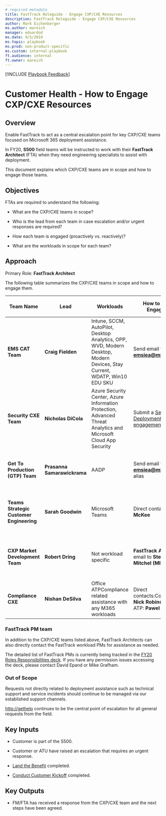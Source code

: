 ```yaml
---  
# required metadata  
title: FastTrack Roleguide - Engage CXP/CXE Resources
description: FastTrack Roleguide - Engage CXP/CXE Resources
author: Mark Eichenberger
ms.author: mareich
manager: eduardod  
ms.date: 9/5/2019  
ms.topic: playbook  
ms.prod: non-product-specific  
ms.custom: internal-playbook  
ft.audience: internal  
ft.owner: mareich
---  
```

[!INCLUDE [Playbook Feedback](./includes/questions-feedback.md)]

# Customer Health - How to Engage CXP/CXE Resources

## Overview

Enable FastTrack to act as a central escalation point for key CXP/CXE
teams focused on Microsoft 365 deployment assistance.

In FY20, **S500** field teams will be instructed to work with their
**FastTrack Architect** (FTA) when they need engineering specialists to
assist with deployment.

This document explains which CXP/CXE teams are in scope and how to
engage those teams.

## Objectives

FTAs are required to understand the following:

  - What are the CXP/CXE teams in scope?

  - Who is the lead from each team in case escalation and/or urgent
    responses are required?

  - How each team is engaged (proactively vs. reactively)?

  - What are the workloads in scope for each team?

## Approach

Primary Role: **FastTrack Architect**

The following table summarizes the CXP/CXE teams in scope and how to
engage them.



| Team Name | Lead | Workloads | How to Request Engagement | Default Engagement Criteria | Where Engagements are tracked |
| - | - | - | - | - | - |
| **EMS CAT Team** | **Craig Fielden** | Intune, SCCM, AutoPilot, Desktop Analytics, OPP, WVD, Modern Desktop, Modern Devices, Stay Current, WDATP, Win10 EDU SKU | Send email to **[emsiea@microsoft.com](mailto:emsiea@microsoft.com)** | EMS CAT PMs are usually assigned **proactively** with S500 customers. | EMS CRM |
| **Security CXE Team** | **Nicholas DiCola** | Azure Security Center, Azure Information Protection, Advanced Threat Analytics and Microsoft Cloud App Security | Submit a [Security CXE Deployment Support engagement request](https://forms.office.com/Pages/ResponsePage.aspx?id=v4j5cvGGr0GRqy180BHbR79n--Z5C-ZOr9JOd0GZU2VURU9IWkZWRlcyMktJTVFPUVFQSlJRVUJMVi4u) | Engagements are primarily reactive upon request.Criteria:S500, Enterprise 10K+ seats | EMS CRM 
| **Get To Production (GTP) Team** | **Prasanna Samarawickrama** | AADP | Send email to the **[emsiea@microsoft.com](mailto:emsiea@microsoft.com)** alias | GTP PMs are usually assigned **proactively** with S500 customers or Enterprise 20K+ seats, with intent to deploy AADP. | EMS CRM |
| **Teams Strategic Customer Engineering** | **Sarah Goodwin** | Microsoft Teams | Direct contact **Lisa McKee** | Teams Customer PMs are **proactively** engaged at the regional level with S500 customers and Enterprise customers 10K+ seats. | SPO site 
| **CXP Market Development Team** | **Robert Dring** | Not workload specific | **FastTrack Architects**: email to **Stephen Mitchel (MITCH)** | Any customer that requires assistance with risk, regulatory compliance and contractual questions around the use of cloud. | Tenant Touch Points tool |
| **Compliance CXE** | **Nishan DeSilva** | Office ATPCompliance related assistance with any M365 workloads | Direct contacts:Compliance: **Nick Robinson** Office ATP: **Pawel Partyka** | Engagements are primarily **reactive**. S500 customers | TBD (as of 8/22/19) |


### FastTrack PM team

In addition to the CXP/CXE teams listed above, FastTrack Architects can
also directly contact the FastTrack workload PMs for assistance as
needed.

The detailed list of FastTrack PMs is currently being tracked in the
[FY20 Roles Responsibilities
deck](https://microsoft.sharepoint.com/:p:/r/teams/FastTrackChangeManagement/_layouts/15/Doc.aspx?sourcedoc=%7BE617A99C-6874-477F-9209-5233E103AAA1%7D&file=FY20%20Roles%20Responsibilities.pptx&action=edit&mobileredirect=true&wdLOR=cAC2B0358-7574-42CF-A40E-B3A954D0E062&cid=bb7de9c5-dcd9-44bc-bfa6-59cb6de4c596).
If you have any permission issues accessing the deck, please contact
David Epand or Mike Grafham.

### 

### Out of Scope

Requests not directly related to deployment assistance such as technical
support and service incidents should continue to be managed via our
established support channels.

[http://gethelp](http://gethelp) continues to be the central point of escalation for all
general requests from the field.

## Key Inputs

  - Customer is part of the S500.

  - Customer or ATU have raised an escalation that requires an urgent
    response.

  - [Land the Benefit](../playbook/initiate-land-the-benefit.md) completed.

  - [Conduct Customer Kickoff](../playbook/initiate-conduct-customer-kick-off.md) completed.

## Key Outputs

  - FM/FTA has received a response from the CXP/CXE team and the next
    steps have been agreed.
